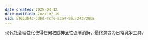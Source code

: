 ```yaml
---
date created: 2025-04-12
date modified: 2025-07-10
uid: 5466db43-3dbd-4cfe-aca4-9a372437206a
---
```


现代社会理性化使得任何权威神圣性逐渐消解，最终演变为日常竞争工具。
